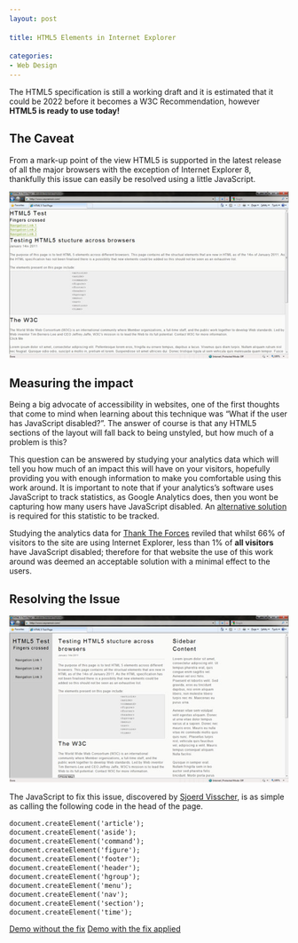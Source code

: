 ```yaml
---
layout: post

title: HTML5 Elements in Internet Explorer

categories:
- Web Design
---
```


The HTML5 specification is still a working draft and it is estimated that it could be 2022 before it becomes a W3C Recommendation, however **HTML5 is ready to use today!**


## The Caveat

From a mark-up point of the view HTML5 is supported in the latest release of all the major browsers with the exception of Internet Explorer 8, thankfully this issue can easily be resolved using a little JavaScript.

![A HTML5 page displayed incorrectly in Internet Explorer 8](/img/content/html5-elements/ie8.jpg)

## Measuring the impact

Being a big advocate of accessibility in websites, one of the first thoughts that come to mind when learning about this technique was “What if the user has JavaScript disabled?”. The answer of course is that any HTML5 sections of the layout will fall back to being unstyled, but how much of a problem is this?

This question can be answered by studying your analytics data which will tell you how much of an impact this will have on your visitors, hopefully providing you with enough information to make you comfortable using this work around. It is important to note that if your analytics’s software uses JavaScript to track statistics, as Google Analytics does, then you wont be capturing how many users have JavaScript disabled. An [alternative solution](http://remysharp.com/2009/10/15/the-missing-stat-noscript/) is required for this statistic to be tracked.

Studying the analytics data for [Thank The Forces](http://www.thanktheforces.org.uk) reviled that whilst 66% of visitors to the site are using Internet Explorer, less than 1% of <strong>all visitors</strong> have JavaScript disabled; therefore for that website the use of this work around was deemed an acceptable solution with a minimal effect to the users.

## Resolving the Issue

![A HTML5 page displayed correctly in Internet Explorer 8](/img/content/html5-elements/ie8-fixed.jpg)

The JavaScript to fix this issue, discovered by [Sjoerd Visscher](http://intertwingly.net/blog/2008/01/22/Best-Standards-Support#c1201006277), is as simple as calling the following code in the head of the page.

    document.createElement('article');
    document.createElement('aside');
    document.createElement('command');
    document.createElement('figure');
    document.createElement('footer');
    document.createElement('header');
    document.createElement('hgroup');
    document.createElement('menu');
    document.createElement('nav');
    document.createElement('section');
    document.createElement('time');

<a href="/demos/html5-elements/html5.html" class="btn">Demo without the fix</a>
<a href="/demos/html5-elements/html5iefix.html" class="btn">Demo with the fix applied</a>